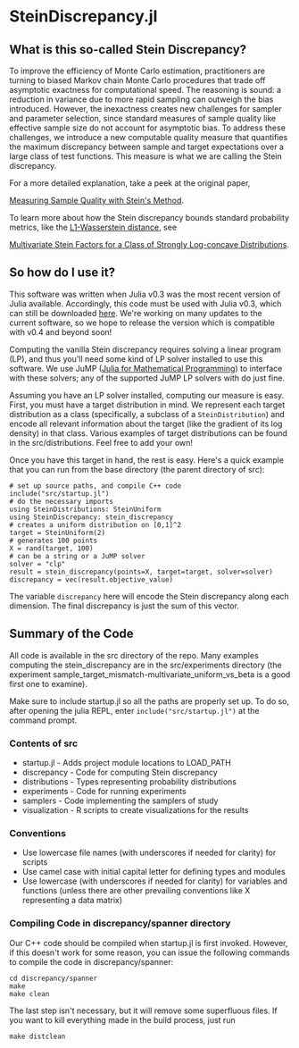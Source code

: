 # SteinDiscrepancy.jl

## What is this so-called Stein Discrepancy?

To improve the efficiency of Monte Carlo estimation, practitioners are
turning to biased Markov chain Monte Carlo procedures that trade off
asymptotic exactness for computational speed. The reasoning is sound: a
reduction in variance due to more rapid sampling can outweigh the bias
introduced. However, the inexactness creates new challenges for sampler and
parameter selection, since standard measures of sample quality like
effective sample size do not account for asymptotic bias. To address these
challenges, we introduce a new computable quality measure that quantifies
the maximum discrepancy between sample and target expectations over a large
class of test functions. This measure is what we are calling the
Stein discrepancy.

For a more detailed explanation, take a peek at the original paper,

[Measuring Sample Quality with Stein's Method](http://arxiv.org/abs/1506.03039).

To learn more about how the Stein discrepancy bounds standard probability metrics,
like the [L1-Wasserstein distance](https://en.wikipedia.org/wiki/Wasserstein_metric), see

[Multivariate Stein Factors for a Class of Strongly Log-concave Distributions](http://arxiv.org/abs/1512.07392).

## So how do I use it?

This software was written when Julia v0.3 was the most recent version of
Julia available. Accordingly, this code must be used with Julia v0.3, which
can still be downloaded
[here](http://julialang.org/downloads/oldreleases.html). We're working on
many updates to the current software, so we hope to release the version
which is compatible with v0.4 and beyond soon!

Computing the vanilla Stein discrepancy requires solving a linear program (LP), and
thus you'll need some kind of LP solver installed to use this
software. We use JuMP ([Julia for Mathematical Programming](https://jump.readthedocs.org/en/latest/))
to interface with these solvers; any of the supported JuMP LP solvers with do just fine.

Assuming you have an LP solver installed, computing our measure is easy.
First, you must have a target distribution in mind.
We represent each target distribution as a class (specifically, a
subclass of a `SteinDistribution`) and encode all relevant
information about the target (like the gradient of its log
density) in that class.
Various examples of target distributions can be found in the
src/distributions.  Feel free to add your own!

Once you have this target in hand, the rest is easy. Here's a quick example
that you can run from the base directory (the parent directory of src):

```
# set up source paths, and compile C++ code
include("src/startup.jl")
# do the necessary imports
using SteinDistributions: SteinUniform
using SteinDiscrepancy: stein_discrepancy
# creates a uniform distribution on [0,1]^2
target = SteinUniform(2)
# generates 100 points
X = rand(target, 100)
# can be a string or a JuMP solver
solver = "clp"
result = stein_discrepancy(points=X, target=target, solver=solver)
discrepancy = vec(result.objective_value)
```

The variable `discrepancy` here will encode the Stein discrepancy along each
dimension. The final discrepancy is just the sum of this vector.

## Summary of the Code

All code is available in the src directory of the repo. Many examples
computing the stein_discrepancy are in the src/experiments directory
(the experiment sample_target_mismatch-multivariate_uniform_vs_beta
is a good first one to examine).

Make sure to include startup.jl so all the paths are properly set up.
To do so, after opening the julia REPL, enter `include("src/startup.jl")`
at the command prompt.

### Contents of src

* startup.jl - Adds project module locations to LOAD_PATH
* discrepancy - Code for computing Stein discrepancy
* distributions - Types representing probability distributions
* experiments - Code for running experiments
* samplers - Code implementing the samplers of study
* visualization - R scripts to create visualizations for the results

### Conventions

* Use lowercase file names (with underscores if needed for clarity) for scripts
* Use camel case with initial capital letter for defining types and modules
* Use lowercase (with underscores if needed for clarity) for variables and
  functions (unless there are other prevailing conventions like X representing
  a data matrix)

### Compiling Code in discrepancy/spanner directory

Our C++ code should be compiled when startup.jl is first invoked. However,
if this doesn't work for some reason, you can issue the following
commands to compile the code in discrepancy/spanner:

```
cd discrepancy/spanner
make
make clean
```

The last step isn't necessary, but it will remove some superfluous
files. If you want to kill everything made in the build process, just run

```
make distclean
```
